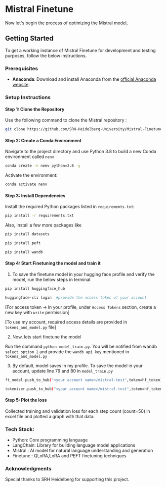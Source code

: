 # Mistral Finetune

Now let's begin the process of optimizing the Mistral model,

## Getting Started
To get a working instance of Mistral Finetune for development and testing purposes, follow the below instructions.

### Prerequisites
- **Anaconda**: Download and install Anaconda from the [official Anaconda website](https://www.anaconda.com/products/individual).

### Setup Instructions

#### Step 1: Clone the Repository
Use the following command to clone the Mistral repository :
```bash
git clone https://github.com/SRH-Heidelberg-University/Mistral-Finetune.git 
```

#### Step 2: Create a Conda Environment
Navigate to the project directory and use Python 3.8 to build a new Conda environment called `nenv`
```bash
conda create -n nenv python=3.8 -y
```
Activate the environment:
```bash
conda activate nenv
```

#### Step 3: Install Dependencies
Install the required Python packages listed in `requirements.txt`:
```bash
pip install -r requirements.txt
```

Also, install a few more packages like
```bash
pip install datasets
```
```bash
pip install peft
```
```bash
pip install wandb
```
#### Step 4: Start Finetuning the model and train it
1. To save the finetune model in your hugging face profile and verify the model,
   run the below steps in terminal
 ```bash
pip install huggingface_hub
```
```bash
huggingface-cli login  #provide the access token of your account
```
[For access token -> In your profile, under `Access Tokens` section, create a new key with `write` permission]


[To use my account, required access details are provided in `tokens_and_model.py` file]


2. Now, lets start finetune the model

Run the command  `python model_train.py`.
You will be notified from wandb `select option 2` and provide the `wandb api key` mentioned in `tokens_and_model.py`

3. By default, model saves in my profile.
   To save the model in your account, update line 79 and 80 in `model_train.py`

 ```bash
ft_model.push_to_hub("<your account name>/mistral-test",token=hf_token)
```
```bash
tokenizer.push_to_hub("<your account name>/mistral-test",token=hf_token)
```

#### Step 5: Plot the loss
Collected training and validation loss for each step count (count=50) in excel file and plotted a graph with that data.
 
### Tech Stack:
- Python: Core programming language
- LangChain: Library for building language model applications
- Mistral : AI model for natural language understanding and generation
- Finetune : QLoRA,LoRA and PEFT finetuning techniques

### Acknowledgments
Special thanks to SRH Heidelberg for supporting this project.
